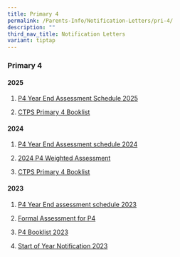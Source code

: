 ```yaml
---
title: Primary 4
permalink: /Parents-Info/Notification-Letters/pri-4/
description: ""
third_nav_title: Notification Letters
variant: tiptap
---
```

<h3>Primary 4</h3>
<h4>2025</h4>
<ol data-tight="true" class="tight">
<li>
<p><a href="/files/2025/P4_Notification_on_YEA_dates_2025.pdf" rel="noopener nofollow" target="_blank">P4 Year End Assessment Schedule 2025</a>
</p>
</li>
<li>
<p><a href="/files/2025/P4.pdf" rel="noopener nofollow" target="_blank">CTPS Primary 4 Booklist</a>
</p>
</li>
</ol>
<h4>2024</h4>
<ol data-tight="true" class="tight">
<li>
<p><a href="/files/2024/P4_Notification_on_YEA_dates_2024.pdf" rel="noopener noreferrer nofollow" target="_blank">P4 Year End Assessment schedule 2024</a>
</p>
</li>
<li>
<p><a href="/files/2024/2024_Formal_Assessment_for_Primary_4__Parent_s_Notification__1.pdf" rel="noopener noreferrer nofollow" target="_blank">2024 P4 Weighted Assessment</a>
</p>
</li>
<li>
<p><a href="/files/2024/P4_booklist_2024.pdf" rel="noopener noreferrer nofollow" target="_blank">CTPS Primary 4 Booklist</a>
</p>
</li>
</ol>
<h4>2023</h4>
<ol data-tight="true" class="tight">
<li>
<p><a href="/files/2023/T3/primary%20four%20year-end%20assessment%20schedule%202023.pdf" rel="noopener noreferrer nofollow" target="_blank">P4 Year End assessment schedule 2023</a>
</p>
</li>
<li>
<p><a href="/files/2023/T1/2023%20Formal%20Assessment%20for%20P4%20(Parent%20notification).pdf" rel="noopener noreferrer nofollow" target="_blank">Formal Assessment for P4</a>
</p>
</li>
<li>
<p><a href="/files/2023/P4%202023%20BOOKLIST.pdf" rel="noopener noreferrer nofollow" target="_blank">P4 Booklist 2023</a>
</p>
</li>
<li>
<p><a href="/files/2023/T1/2023%20Start%20of%20Year%20Notification_FINAL%20v2.pdf" rel="noopener noreferrer nofollow" target="_blank">Start of Year Notification 2023</a>
</p>
</li>
</ol>
<p></p>